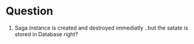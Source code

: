 # Question
1. Saga instance is created and destroyed immediatly ..but the satate is stored in Database right?

